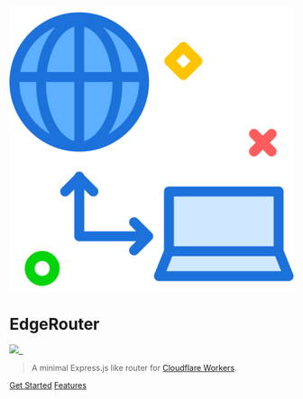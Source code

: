 ![logo](_media/logo.svg ":size=100")

# EdgeRouter

<p>
  <a aria-label="ZEIT logo" href="https://github.com/zeit">
    <img src="https://img.shields.io/badge/MADE%20BY%20EdgeHub-000000.svg?style=for-the-badge&logo=EdgeHub&labelColor=000000&logoWidth=20">
  </a>
  <a aria-label="NPM version" href="https://www.npmjs.com/package/next">
    <img alt="" src="https://img.shields.io/npm/v/@edgehub/router.svg?style=for-the-badge&labelColor=000000">
  </a>
  <a aria-label="License" href="https://github.com/edge-hub/router/blob/master/LICENSE.md">
    <img alt="" src="https://img.shields.io/npm/l/@edgehub/router.svg?style=for-the-badge&labelColor=000000">
  </a>
</p>

> A minimal Express.js like router for [Cloudflare Workers](https://workers.cloudflare.com/).

[Get Started](#🔋-install)
[Features](#✨-features)
